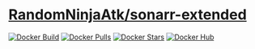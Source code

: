 # [RandomNinjaAtk/sonarr-extended](https://github.com/RandomNinjaAtk/docker-sonarr-extended)
[![Docker Build](https://img.shields.io/docker/cloud/automated/randomninjaatk/sonarr-extended?style=flat-square)](https://hub.docker.com/r/randomninjaatk/sonarr-extended)
[![Docker Pulls](https://img.shields.io/docker/pulls/randomninjaatk/sonarr-extended?style=flat-square)](https://hub.docker.com/r/randomninjaatk/sonarr-extended)
[![Docker Stars](https://img.shields.io/docker/stars/randomninjaatk/sonarr-extended?style=flat-square)](https://hub.docker.com/r/randomninjaatk/sonarr-extended)
[![Docker Hub](https://img.shields.io/badge/Open%20On-DockerHub-blue?style=flat-square)](https://hub.docker.com/r/randomninjaatk/sonarr-extended)
